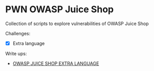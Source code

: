 # PWN OWASP Juice Shop

Collection of scripts to explore vulnerabilities of OWASP Juice Shop

Challenges:

- [x] Extra language

Write ups:

- [OWASP JUICE SHOP EXTRA LANGUAGE](https://aldnav.com/blog/owasp-juice-shop-extra-language/)
